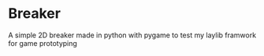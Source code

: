 # Breaker
A simple 2D breaker made in python with pygame to test my laylib framwork for game prototyping 
